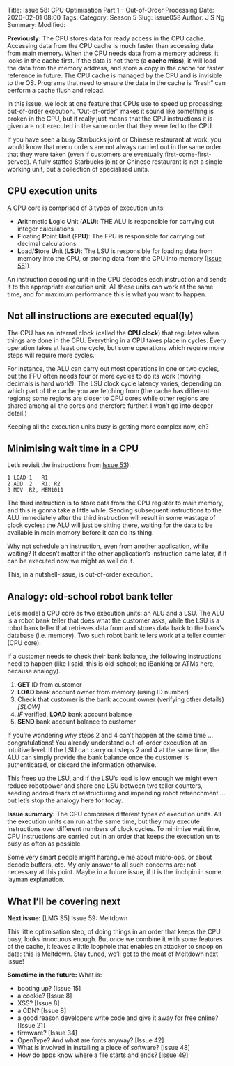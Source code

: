 Title: Issue 58: CPU Optimisation Part 1 – Out-of-Order Processing
Date: 2020-02-01 08:00
Tags: 
Category: Season 5
Slug: issue058
Author: J S Ng
Summary: 
Modified: 

**Previously:** The CPU stores data for ready access in the CPU cache. Accessing data from the CPU cache is much faster than accessing data from main memory. When the CPU needs data from a memory address, it looks in the cache first. If the data is not there (a **cache miss**), it will load the data from the memory address, and store a copy in the cache for faster reference in future. The CPU cache is managed by the CPU and is invisible to the OS. Programs that need to ensure the data in the cache is “fresh” can perform a cache flush and reload.

In this issue, we look at one feature that CPUs use to speed up processing: out-of-order execution. “Out-of-order” makes it sound like something is broken in the CPU, but it really just means that the CPU instructions it is given are not executed in the same order that they were fed to the CPU.

If you have seen a busy Starbucks joint or Chinese restaurant at work, you would know that menu orders are not always carried out in the same order that they were taken (even if customers are eventually first-come-first-served). A fully staffed Starbucks joint or Chinese restaurant is not a single working unit, but a collection of specialised units.

## CPU execution units

A CPU core is comprised of 3 types of execution units:

- **A**rithmetic **L**ogic **U**nit (**ALU**): THE ALU is responsible for carrying out integer calculations
- **F**loating **P**oint **U**nit (**FPU**): The FPU is responsible for carrying out decimal calculations
- **L**oad/**S**tore **U**nit (**LSU**): The LSU is responsible for loading data from memory into the CPU, or storing data from the CPU into memory ([Issue 55]({filename}/season5/issue055/issue055.md)))

An instruction decoding unit in the CPU decodes each instruction and sends it to the appropriate execution unit. All these units can work at the same time, and for maximum performance this is what you want to happen.

## Not all instructions are executed equal(ly)

The CPU has an internal clock (called the **CPU clock**) that regulates when things are done in the CPU. Everything in a CPU takes place in cycles. Every operation takes at least one cycle, but some operations which require more steps will require more cycles.

For instance, the ALU can carry out most operations in one or two cycles, but the FPU often needs four or more cycles to do its work (moving decimals is hard work!). The LSU clock cycle latency varies, depending on which part of the cache you are fetching from (the cache has different regions; some regions are closer to CPU cores while other regions are shared among all the cores and therefore further. I won’t go into deeper detail.)

Keeping all the execution units busy is getting more complex now, eh?

## Minimising wait time in a CPU

Let’s revisit the instructions from [Issue 53]({filename}/season5/issue053/issue053.md)):

```
1 LOAD 1   R1
2 ADD  2   R1, R2
3 MOV  R2, MEM1011
```

The third instruction is to store data from the CPU register to main memory, and this is gonna take a little while. Sending subsequent instructions to the ALU immediately after the third instruction will result in some wastage of clock cycles: the ALU will just be sitting there, waiting for the data to be available in main memory before it can do its thing.

Why not schedule an instruction, even from another application, while waiting? It doesn’t matter if the other application’s instruction came later, if it can be executed now we might as well do it.

This, in a nutshell-issue, is out-of-order execution.

## Analogy: old-school robot bank teller

Let’s model a CPU core as two execution units: an ALU and a LSU. The ALU is a robot bank teller that does what the customer asks, while the LSU is a robot bank teller that retrieves data from and stores data back to the bank’s database (i.e. memory). Two such robot bank tellers work at a teller counter (CPU core).

If a customer needs to check their bank balance, the following instructions need to happen (like I said, this is old-school; no iBanking or ATMs here, because analogy).

1. **GET** ID from customer
2. **LOAD** bank account owner from memory (using ID number)
3. Check that customer is the bank account owner (verifying other details) *[SLOW]*
4. *IF* verified, **LOAD** bank account balance
5. **SEND** bank account balance to customer

If you’re wondering why steps 2 and 4 can’t happen at the same time … congratulations! You already understand out-of-order execution at an intuitive level. If the LSU can carry out steps 2 and 4 at the same time, the ALU can simply provide the bank balance once the customer is authenticated, or discard the information otherwise.

This frees up the LSU, and if the LSU’s load is low enough we might even reduce robotpower and share one LSU between two teller counters, seeding android fears of restructuring and impending robot retrenchment … but let’s stop the analogy here for today.

**Issue summary:** The CPU comprises different types of execution units. All the execution units can run at the same time, but they may execute instructions over different numbers of clock cycles. To minimise wait time, CPU instructions are carried out in an order that keeps the execution units busy as often as possible.

Some very smart people might harangue me about micro-ops, or about decode buffers, etc. My only answer to all such concerns are: not necessary at this point. Maybe in a future issue, if it is the linchpin in some layman explanation.

## What I’ll be covering next

**Next issue:** [LMG S5] Issue 59: Meltdown

This little optimisation step, of doing things in an order that keeps the CPU busy, looks innocuous enough. But once we combine it with some features of the cache, it leaves a little loophole that enables an attacker to snoop on data: this is Meltdown. Stay tuned, we’ll get to the meat of Meltdown next issue!

**Sometime in the future:** What is:

- booting up? [Issue 15]
- a cookie? [Issue 8]
- XSS? [Issue 8]
- a CDN? [Issue 8]
- a good reason developers write code and give it away for free online? [Issue 21]
- firmware? [Issue 34]
- OpenType? And what are fonts anyway? [Issue 42]
- What is involved in installing a piece of software? [Issue 48]
- How do apps know where a file starts and ends? [Issue 49]
